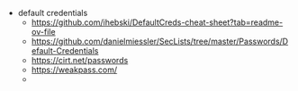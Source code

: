 - default credentials 
  - https://github.com/ihebski/DefaultCreds-cheat-sheet?tab=readme-ov-file
  - https://github.com/danielmiessler/SecLists/tree/master/Passwords/Default-Credentials
  - https://cirt.net/passwords
  - https://weakpass.com/
  - 

